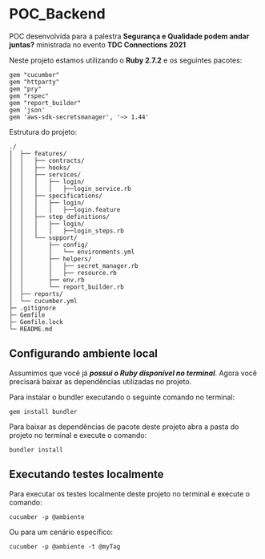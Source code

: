 # POC_Backend

POC desenvolvida para a palestra **Segurança e Qualidade podem andar juntas?** ministrada no evento **TDC Connections 2021** 

Neste projeto estamos utilizando o **Ruby 2.7.2** e os seguintes pacotes:
```
gem "cucumber"
gem "httparty"
gem "pry"
gem "rspec"
gem "report_builder"
gem 'json'
gem 'aws-sdk-secretsmanager', '~> 1.44'
```

Estrutura do projeto:
```
./
│  ├── features/
│  │   ├── contracts/
│  │   ├── hooks/
│  │   ├── services/
│  │   │   ├── login/
│  │   │   │   ├──login_service.rb
│  │   ├── specifications/
│  │   │   ├── login/
│  │   │   │   ├──login.feature
│  │   ├── step_definitions/
│  │   │   ├── login/
│  │   │   │   ├──login_steps.rb
│  │   └── support/
│  │       ├── config/
│  │       │   └── environments.yml
│  │       ├── helpers/
│  │       │   ├── secret_manager.rb
│  │       │   ├── resource.rb
│  │       ├── env.rb
│  │       └── report_builder.rb
│  ├── reports/
│  └── cucumber.yml
├─ .gitignore
├─ Gemfile
├─ Gemfile.lock
└─ README.md
```


## Configurando ambiente local

Assumimos que você já ***possui o Ruby disponível no terminal***. Agora você precisará baixar as dependências utilizadas no projeto.

Para instalar o bundler executando o seguinte comando no terminal:
```
gem install bundler
```
Para baixar as dependências de pacote deste projeto abra a pasta do projeto no terminal e execute o comando:
```
bundler install
```

## Executando testes localmente

Para executar os testes localmente deste projeto no terminal e execute o comando:
```
cucumber -p @ambiente
```
Ou para um cenário específico:
```
cucumber -p @ambiente -t @myTag
```

